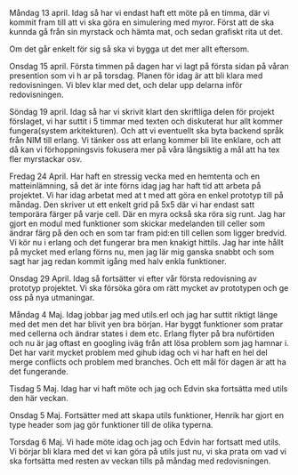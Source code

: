 Måndag 13 april.
Idag så har vi endast haft ett möte på en timma, där vi kommit fram till att vi
 ska göra en simulering med myror. 
Först att de ska kunnda gå från sin myrstack och hämta mat, och sedan grafiskt rita
 ut det. 

Om det går enkelt för sig så ska vi bygga ut det mer allt eftersom.

Onsdag 15 april.
Första timmen på dagen har vi lagt på första sidan på våran presention som vi h
ar på torsdag. Planen för idag är att bli klara med redovisningen.
Vi blev klar med det, och delar upp delarna inför redovisningen.

Söndag 19 april.
Idag så har vi skrivit klart den skriftliga delen för projekt förslaget, vi har
 suttit i 5 timmar med texten och diskuterat hur allt kommer 
fungera(system arkitekturen). Och att vi eventuellt ska byta backend språk från
 NIM till erlang. Vi tänker oss att erlang kommer bli 
lite enklare, och att då kan vi förhoppningsvis fokusera mer på våra långsiktig
a mål att ha tex fler myrstackar osv. 

Fredag 24 April.
Har haft en stressig vecka med en hemtenta och en matteinlämning, så det är inte
förns idag jag har haft tid att arbeta på projektet. Vi har idag arbetat med at
t med att göra en enkel prototyp till på måndag. Den skriver ut ett enkelt grid
på 5x5 där vi har endast satt temporära färger på varje cell. Där en myra också
ska röra sig runt. Jag har gjort en modul med funktioner som skickar medelanden
 till celler som ändrar färg på den och en som tar fram pid:en till cellen som 
ligger bredvid. Vi kör nu i erlang och det fungerar bra men knakigt hittils. Jag
har inte hållt på mycket med erlang förns nu, men jag lär mig ganska snabbt och
som sagt har jag redan kommit igång med halv enkla funktioner. 


Onsdag 29 April.
Idag så fortsätter vi efter vår första redovisning av prototyp projektet.
Vi ska försöka göra om rätt mycket av prototypen och ge oss på nya utmaningar.

Måndag 4 Maj.
Idag jobbar jag med utils.erl och jag har suttit riktigt länge med det men det har blivit yen bra början. 
Har byggt funktioner som pratar med cellerna och ändrar states i dem etc. Erlang flyter på bra nuförtiden och 
nu är jag oftast en googling iväg från att lösa problem som jag hamnar i.
Det har varit mycket problem med gihub idag och vi har haft en hel del merge conflicts och problem med branches. Och ett mål för dagen är
att ha det fungerande.

Tisdag 5 Maj.
Idag har vi haft möte och jag och Edvin ska fortsätta med utils den här veckan.

Onsdag 5 Maj.
Fortsätter med att skapa utils funktioner, Henrik har gjort en type header som jag gör funktioner till de olika typerna.

Torsdag 6 Maj.
Vi hade möte idag och jag och Edvin har fortsatt med utils. Vi börjar bli klara med det vi kan göra på utils just nu, vi ska prata om
vad vi ska fortsätta med resten av veckan tills på måndag med redovisningen.
